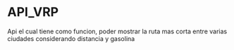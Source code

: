 # API_VRP
Api el cual tiene como funcion, poder mostrar la ruta mas corta entre varias ciudades considerando distancia y gasolina
